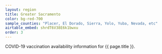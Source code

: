 ```yaml
---
layout: region
title: Greater Sacramento
color: bg-red-700
sample_counties: "Placer, El Dorado, Sierra, Yolo, Yuba, Nevada, etc"
airtable_embed: shrdT6V38E6k1bwxu
order: 3
---
```


COVID-19 vaccination availability information for {{ page.title }}.